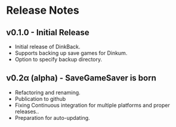 # Release Notes

## v0.1.0 - Initial Release

 * Initial release of DinkBack.
 * Supports backing up save games for Dinkum.
 * Option to specify backup directory.

## v0.2α (alpha) - SaveGameSaver is born

 * Refactoring and renaming.
 * Publication to github
 * Fixing Continuous integration for multiple platforms and proper releases..
 * Preparation for auto-updating.